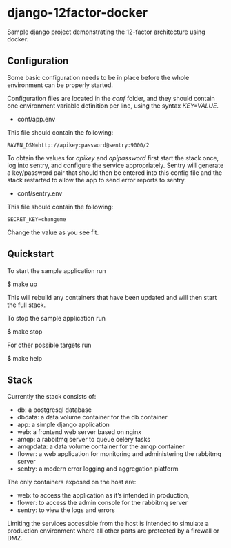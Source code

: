 django-12factor-docker
======================

Sample django project demonstrating the 12-factor architecture using docker.

Configuration
-------------

Some basic configuration needs to be in place before the whole environment can
be properly started.

Configuration files are located in the *conf* folder, and they should contain
one environment variable definition per line, using the syntax *KEY=VALUE*.

- conf/app.env

This file should contain the following:

    RAVEN_DSN=http://apikey:password@sentry:9000/2

To obtain the values for *apikey* and *apipassword* first start the stack once,
log into sentry, and configure the service appropriately. Sentry will generate
a key/password pair that should then be entered into this config file and the
stack restarted to allow the app to send error reports to sentry.

- conf/sentry.env

This file should contain the following:

    SECRET_KEY=changeme

Change the value as you see fit.


Quickstart
----------

To start the sample application run

$ make up

This will rebuild any containers that have been updated and will then
start the full stack.

To stop the sample application run

$ make stop

For other possible targets run

$ make help

Stack
-----

Currently the stack consists of:

- db: a postgresql database
- dbdata: a data volume container for the db container
- app: a simple django application
- web: a frontend web server based on nginx
- amqp: a rabbitmq server to queue celery tasks
- amqpdata: a data volume container for the amqp container
- flower: a web application for monitoring and administering the rabbitmq server
- sentry: a modern error logging and aggregation platform

The only containers exposed on the host are:
- web: to access the application as it’s intended in production,
- flower: to access the admin console for the rabbitmq server
- sentry: to view the logs and errors

Limiting the services accessible from the host is intended to
simulate a production environment where all other parts are
protected by a firewall or DMZ.
